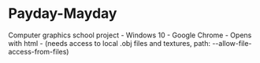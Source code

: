 # Payday-Mayday
Computer graphics school project - Windows 10 - Google Chrome - Opens with html - (needs access to local .obj files and textures, path: --allow-file-access-from-files)
